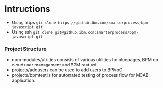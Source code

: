 # Intructions

- Using https `git clone https://github.ibm.com/smarterprocess/bpm-javascript.git`
- Using ssh `git clone git@github.ibm.com:smarterprocess/bpm-javascript.git`

### Project Structure

- npm-modules/utilities consists of various utilities for bluepages, BPM on cloud 
user management and BPM rest api.
- projects/addusers can be used to add users to BPMoC
- projects/bpmtest is for automated testing of process flow for MCAB application.
